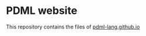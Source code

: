 # PDML website

This repository contains the files of [pdml-lang.github.io](https://pdml-lang.github.io/)
